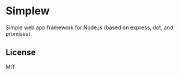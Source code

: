 # Simplew

Simple web app framework for Node.js (based on express, dot, and promises).

## License

MIT

